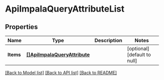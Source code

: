 # ApiImpalaQueryAttributeList

## Properties
Name | Type | Description | Notes
------------ | ------------- | ------------- | -------------
**Items** | [**[]ApiImpalaQueryAttribute**](ApiImpalaQueryAttribute.md) |  | [optional] [default to null]

[[Back to Model list]](../README.md#documentation-for-models) [[Back to API list]](../README.md#documentation-for-api-endpoints) [[Back to README]](../README.md)

